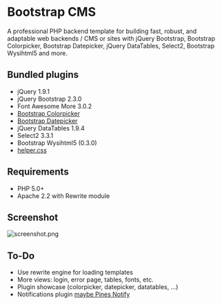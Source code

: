 # Bootstrap CMS

A professional PHP backend template for building fast, robust, and adaptable web backends / CMS
or sites with jQuery Bootstrap, Bootstrap Colorpicker, Bootstrap Datepicker, jQuery DataTables,
Select2, Bootstrap Wysihtml5 and more.

## Bundled plugins

* jQuery 1.9.1
* jQuery Bootstrap 2.3.0
* Font Awesome More 3.0.2
* [Bootstrap Colorpicker](https://github.com/xaguilars/bootstrap-colorpicker)
* [Bootstrap Datepicker](https://github.com/eternicode/bootstrap-datepicker)
* jQuery DataTables 1.9.4
* Select2 3.3.1
* Bootstrap Wysihtml5 (0.3.0)
* [helper.css](https://github.com/xaguilars/helper.css)

## Requirements

* PHP 5.0+
* Apache 2.2 with Rewrite module

## Screenshot
![screenshot.png](https://raw.github.com/xaguilars/bootstrap-cms/master/screenshot.png)

## To-Do

* Use rewrite engine for loading templates
* More views: login, error page, tables, fonts, etc.
* Plugin showcase (colorpicker, datepicker, datatables, ...)
* Notifications plugin [maybe Pines Notify](http://pinesframework.org/pnotify/)